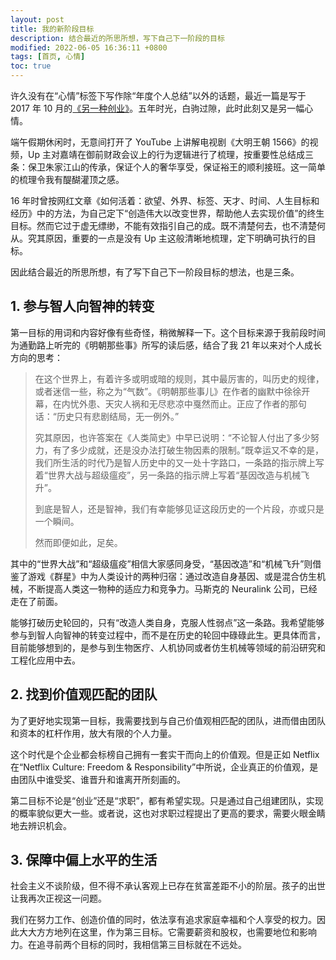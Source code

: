```yaml
---
layout: post
title: 我的新阶段目标
description: 结合最近的所思所想，写下自己下一阶段的目标
modified: 2022-06-05 16:36:11 +0800
tags: [首页, 心情]
toc: true
---
```


许久没有在“心情”标签下写作除“年度个人总结”以外的话题，最近一篇是写于 2017 年 10 月的[《另一种创业》](https://blog.aidistan.site/2017/10/13/另一种创业)。五年时光，白驹过隙，此时此刻又是另一幅心情。

端午假期休闲时，无意间打开了 YouTube 上讲解电视剧《大明王朝 1566》的视频，Up 主对嘉靖在御前财政会议上的行为逻辑进行了梳理，按重要性总结成三条：保卫朱家江山的传承，保证个人的奢华享受，保证裕王的顺利接班。这一简单的梳理令我有醍醐灌顶之感。

16 年时曾按网红文章《如何活着：欲望、外界、标签、天才、时间、人生目标和经历》中的方法，为自己定下“创造伟大以改变世界，帮助他人去实现价值”的终生目标。然而它过于虚无缥缈，不能有效指引自己的成。既不清楚何去，也不清楚何从。究其原因，重要的一点是没有 Up 主这般清晰地梳理，定下明确可执行的目标。

因此结合最近的所思所想，有了写下自己下一阶段目标的想法，也是三条。

## 1. 参与智人向智神的转变

第一目标的用词和内容好像有些奇怪，稍微解释一下。这个目标来源于我前段时间为通勤路上听完的《明朝那些事》所写的读后感，结合了我 21 年以来对个人成长方向的思考：

> 在这个世界上，有着许多或明或暗的规则，其中最厉害的，叫历史的规律，或者迷信一些，称之为“气数”。《明朝那些事儿》在作者的幽默中徐徐开幕，在内忧外患、天灾人祸和无尽悲凉中戛然而止。正应了作者的那句话：“历史只有悲剧结局，无一例外。”
>
> 究其原因，也许答案在《人类简史》中早已说明：“不论智人付出了多少努力，有了多少成就，还是没办法打破生物因素的限制。”既幸运又不幸的是，我们所生活的时代乃是智人历史中的又一处十字路口，一条路的指示牌上写着“世界大战与超级瘟疫”，另一条路的指示牌上写着“基因改造与机械飞升”。
>
> 到底是智人，还是智神，我们有幸能够见证这段历史的一个片段，亦或只是一个瞬间。
>
> 然而即便如此，足矣。

其中的“世界大战”和“超级瘟疫”相信大家感同身受，“基因改造”和“机械飞升”则借鉴了游戏《群星》中为人类设计的两种归宿：通过改造自身基因、或是混合仿生机械，不断提高人类这一物种的适应力和竞争力。马斯克的 Neuralink 公司，已经走在了前面。

能够打破历史轮回的，只有“改造人类自身，克服人性弱点”这一条路。我希望能够参与到智人向智神的转变过程中，而不是在历史的轮回中碌碌此生。更具体而言，目前能够想到的，是参与到生物医疗、人机协同或者仿生机械等领域的前沿研究和工程化应用中去。

## 2. 找到价值观匹配的团队

为了更好地实现第一目标，我需要找到与自己价值观相匹配的团队，进而借由团队和资本的杠杆作用，放大有限的个人力量。

这个时代是个企业都会标榜自己拥有一套实干而向上的价值观。但是正如 Netflix 在“Netflix Culture: Freedom & Responsibility”中所说，企业真正的价值观，是由团队中谁受奖、谁晋升和谁离开所刻画的。

第二目标不论是“创业”还是“求职”，都有希望实现。只是通过自己组建团队，实现的概率貌似更大一些。或者说，这也对求职过程提出了更高的要求，需要火眼金睛地去辨识机会。

## 3. 保障中偏上水平的生活

社会主义不谈阶级，但不得不承认客观上已存在贫富差距不小的阶层。孩子的出世让我再次正视这一问题。

我们在努力工作、创造价值的同时，依法享有追求家庭幸福和个人享受的权力。因此大大方方地列在这里，作为第三目标。它需要薪资和股权，也需要地位和影响力。在追寻前两个目标的同时，我相信第三目标就在不远处。
